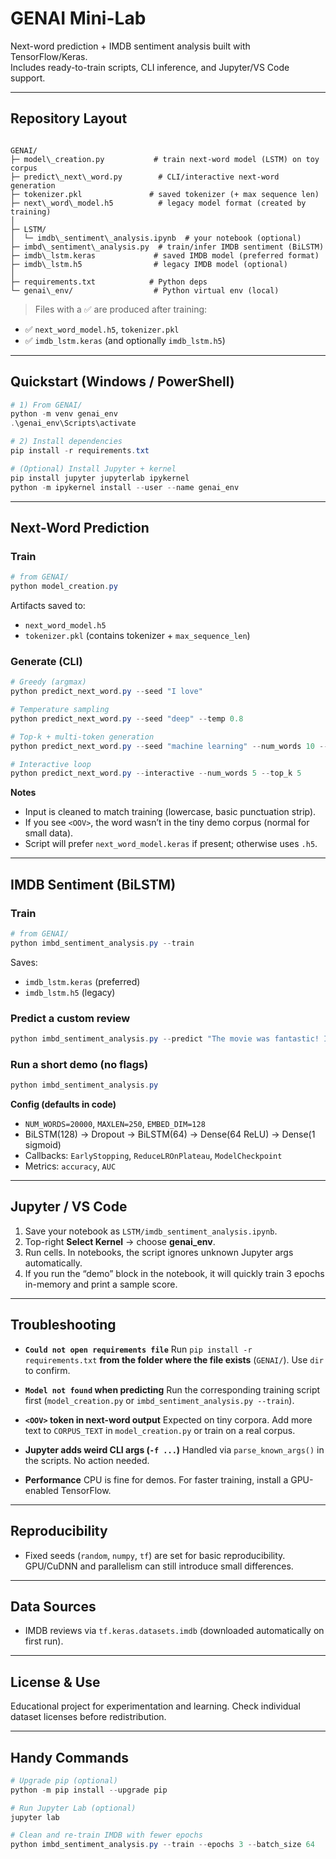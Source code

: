 
# GENAI Mini-Lab
Next-word prediction + IMDB sentiment analysis built with TensorFlow/Keras.  
Includes ready-to-train scripts, CLI inference, and Jupyter/VS Code support.

---

## Repository Layout
```

GENAI/
├─ model\_creation.py           # train next-word model (LSTM) on toy corpus
├─ predict\_next\_word.py        # CLI/interactive next-word generation
├─ tokenizer.pkl               # saved tokenizer (+ max sequence len)
├─ next\_word\_model.h5          # legacy model format (created by training)
│
├─ LSTM/
│  └─ imdb\_sentiment\_analysis.ipynb  # your notebook (optional)
├─ imbd\_sentiment\_analysis.py  # train/infer IMDB sentiment (BiLSTM)
├─ imdb\_lstm.keras             # saved IMDB model (preferred format)
├─ imdb\_lstm.h5                # legacy IMDB model (optional)
│
├─ requirements.txt            # Python deps
└─ genai\_env/                  # Python virtual env (local)

````

> Files with a ✅ are produced after training:
- ✅ `next_word_model.h5`, `tokenizer.pkl`
- ✅ `imdb_lstm.keras` (and optionally `imdb_lstm.h5`)

---

## Quickstart (Windows / PowerShell)

```powershell
# 1) From GENAI/
python -m venv genai_env
.\genai_env\Scripts\activate

# 2) Install dependencies
pip install -r requirements.txt

# (Optional) Install Jupyter + kernel
pip install jupyter jupyterlab ipykernel
python -m ipykernel install --user --name genai_env
````

---

## Next-Word Prediction

### Train

```powershell
# from GENAI/
python model_creation.py
```

Artifacts saved to:

* `next_word_model.h5`
* `tokenizer.pkl`  (contains tokenizer + `max_sequence_len`)

### Generate (CLI)

```powershell
# Greedy (argmax)
python predict_next_word.py --seed "I love"

# Temperature sampling
python predict_next_word.py --seed "deep" --temp 0.8

# Top-k + multi-token generation
python predict_next_word.py --seed "machine learning" --num_words 10 --top_k 5

# Interactive loop
python predict_next_word.py --interactive --num_words 5 --top_k 5
```

**Notes**

* Input is cleaned to match training (lowercase, basic punctuation strip).
* If you see `<OOV>`, the word wasn’t in the tiny demo corpus (normal for small data).
* Script will prefer `next_word_model.keras` if present; otherwise uses `.h5`.

---

## IMDB Sentiment (BiLSTM)

### Train

```powershell
# from GENAI/
python imbd_sentiment_analysis.py --train
```

Saves:

* `imdb_lstm.keras` (preferred)
* `imdb_lstm.h5` (legacy)

### Predict a custom review

```powershell
python imbd_sentiment_analysis.py --predict "The movie was fantastic! I loved it."
```

### Run a short demo (no flags)

```powershell
python imbd_sentiment_analysis.py
```

**Config (defaults in code)**

* `NUM_WORDS=20000`, `MAXLEN=250`, `EMBED_DIM=128`
* BiLSTM(128) → Dropout → BiLSTM(64) → Dense(64 ReLU) → Dense(1 sigmoid)
* Callbacks: `EarlyStopping`, `ReduceLROnPlateau`, `ModelCheckpoint`
* Metrics: `accuracy`, `AUC`

---

## Jupyter / VS Code

1. Save your notebook as `LSTM/imdb_sentiment_analysis.ipynb`.
2. Top-right **Select Kernel** → choose **genai\_env**.
3. Run cells. In notebooks, the script ignores unknown Jupyter args automatically.
4. If you run the “demo” block in the notebook, it will quickly train 3 epochs in-memory and print a sample score.

---

## Troubleshooting

* **`Could not open requirements file`**
  Run `pip install -r requirements.txt` **from the folder where the file exists** (`GENAI/`). Use `dir` to confirm.

* **`Model not found` when predicting**
  Run the corresponding training script first (`model_creation.py` or `imbd_sentiment_analysis.py --train`).

* **`<OOV>` token in next-word output**
  Expected on tiny corpora. Add more text to `CORPUS_TEXT` in `model_creation.py` or train on a real corpus.

* **Jupyter adds weird CLI args (`-f ...`)**
  Handled via `parse_known_args()` in the scripts. No action needed.

* **Performance**
  CPU is fine for demos. For faster training, install a GPU-enabled TensorFlow.

---

## Reproducibility

* Fixed seeds (`random`, `numpy`, `tf`) are set for basic reproducibility. GPU/CuDNN and parallelism can still introduce small differences.

---

## Data Sources

* IMDB reviews via `tf.keras.datasets.imdb` (downloaded automatically on first run).

---

## License & Use

Educational project for experimentation and learning. Check individual dataset licenses before redistribution.

---

## Handy Commands

```powershell
# Upgrade pip (optional)
python -m pip install --upgrade pip

# Run Jupyter Lab (optional)
jupyter lab

# Clean and re-train IMDB with fewer epochs
python imbd_sentiment_analysis.py --train --epochs 3 --batch_size 64
```


